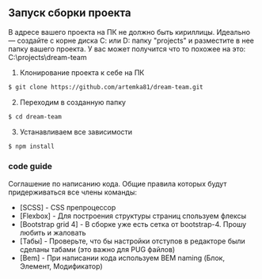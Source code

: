    ## Запуск сборки проекта
В адресе вашего проекта на ПК не должно быть кириллицы. Идеально — создайте с корне диска С: или D: папку "projects" и разместите в нее папку вашего проекта. У вас может получится что то похожее на это: C:\projects\dream-team

1. Клонирование проекта к себе на ПК               
```sh
$ git clone https://github.com/artemka81/dream-team.git
```
2. Переходим в созданную папку
```sh
$ cd dream-team
```
3. Устанавливаем все зависимости
```sh 
$ npm install
```
### code guide
Соглашение по написанию кода. Общие правила которых будут придерживаться все члены команды:

* [SCSS] - CSS препроцессор
* [Flexbox] - Для построения структуры страниц спользуем флексы
* [Bootstrap grid 4] - В сборке уже есть сетка от bootstrap-4. Прошу любить и жаловать
* [Табы] - Проверьте, что бы настройки отступов в редакторе были сделаны табами (это важно для PUG файлов)
* [Bem] - При написании кода используем BEM naming (Блок, Элемент, Модификатор)